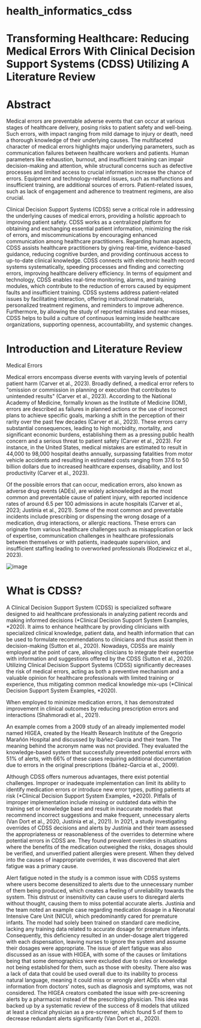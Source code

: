 # health_informatics_cdss
# Transforming Healthcare: Reducing Medical Errors With Clinical Decision Support Systems (CDSS) Utilizing A Literature Review

# Abstract
Medical errors are preventable adverse events that can occur at various stages of healthcare delivery, posing risks to patient safety and well-being. Such errors, with impact ranging from mild damage to injury or death, need a thorough knowledge of their underlying causes. The multifaceted character of medical errors highlights major underlying parameters, such as communication failures between healthcare workers and patients. Human parameters like exhaustion, burnout, and insufficient training can impair decision-making and attention, while structural concerns such as defective processes and limited access to crucial information increase the chance of errors. Equipment and technology-related issues, such as malfunctions and insufficient training, are additional sources of errors. Patient-related issues, such as lack of engagement and adherence to treatment regimens, are also crucial.

Clinical Decision Support Systems (CDSS) serve a critical role in addressing the underlying causes of medical errors, providing a holistic approach to improving patient safety. CDSS works as a centralized platform for obtaining and exchanging essential patient information, minimizing the risk of errors, and miscommunications by encouraging enhanced communication among healthcare practitioners. Regarding human aspects, CDSS assists healthcare practitioners by giving real-time, evidence-based guidance, reducing cognitive burden, and providing continuous access to up-to-date clinical knowledge. CDSS connects with electronic health record systems systematically, speeding processes and finding and correcting errors, improving healthcare delivery efficiency. In terms of equipment and technology, CDSS enables real-time monitoring, alarms, and training modules, which contribute to the reduction of errors caused by equipment faults and insufficient training. CDSS systems address patient-related issues by facilitating interaction, offering instructional materials, personalized treatment regimens, and reminders to improve adherence. Furthermore, by allowing the study of reported mistakes and near-misses, CDSS helps to build a culture of continuous learning inside healthcare organizations, supporting openness, accountability, and systemic changes.


# Introduction and Literature Review
Medical Errors

Medical errors encompass diverse events with varying levels of potential patient harm (Carver et al., 2023). Broadly defined, a medical error refers to "omission or commission in planning or execution that contributes to unintended results" (Carver et al., 2023). According to the National Academy of Medicine, formally known as the Institute of Medicine (IOM), errors are described as failures in planned actions or the use of incorrect plans to achieve specific goals, marking a shift in the perception of their rarity over the past few decades (Carver et al., 2023). These errors carry substantial consequences, leading to high morbidity, mortality, and significant economic burdens, establishing them as a pressing public health concern and a serious threat to patient safety (Carver et al., 2023). For instance, in the United States, medical mistakes are estimated to result in 44,000 to 98,000 hospital deaths annually, surpassing fatalities from motor vehicle accidents and resulting in estimated costs ranging from 37.6 to 50 billion dollars due to increased healthcare expenses, disability, and lost productivity (Carver et al., 2023).

Of the possible errors that can occur, medication errors, also known as adverse drug events (ADEs), are widely acknowledged as the most common and preventable cause of patient injury, with reported incidence rates of around 6.5 per 100 admissions in acute hospitals (Carver et al., 2023; Justinia et al., 2021). Some of the most common and preventable incidents include prescribing or dispensing the wrong dosage of a medication, drug interactions, or allergic reactions. These errors can originate from various healthcare challenges such as misapplication or lack of expertise, communication challenges in healthcare professionals between themselves or with patients, inadequate supervision, and insufficient staffing leading to overworked professionals (Rodziewicz et al., 2023).

![image](https://github.com/user-attachments/assets/249818f9-c6f2-4f4f-88eb-388ddc78ae02)

# What is CDSS?

A Clinical Decision Support System (CDSS) is specialized software designed to aid healthcare professionals in analyzing patient records and making informed decisions (*Clinical Decision Support System Examples, *2020). It aims to enhance healthcare by providing clinicians with specialized clinical knowledge, patient data, and health information that can be used to formulate recommendations to clinicians and thus assist them in decision-making (Sutton et al., 2020). Nowadays, CDSSs are mainly employed at the point of care, allowing clinicians to integrate their expertise with information and suggestions offered by the CDSS (Sutton et al., 2020). Utilizing Clinical Decision Support Systems (CDSS) significantly decreases the risk of medical errors, acting as both a preventive mechanism and a valuable opinion for healthcare professionals with limited training or experience, thus mitigating common medical knowledge mix-ups (*Clinical Decision Support System Examples, *2020).

When employed to minimize medication errors, it has demonstrated improvement in clinical outcomes by reducing prescription errors and interactions (Shahmoradi et al., 2021).

An example comes from a 2009 study of an already implemented model named HIGEA, created by the Health Research Institute of the Gregorio Marañón Hospital and discussed by Ibáñez-Garcia and their team. The meaning behind the acronym name was not provided. They evaluated the knowledge-based system that successfully prevented potential errors with 51% of alerts, with 66% of these cases requiring additional documentation due to errors in the original prescriptions (Ibáñez-Garcia et al., 2009).

Although CDSS offers numerous advantages, there exist potential challenges. Improper or inadequate implementation can limit its ability to identify medication errors or introduce new error types, putting patients at risk (*Clinical Decision Support System Examples, *2020). Pitfalls of improper implementation include missing or outdated data within the training set or knowledge base and result in inaccurate models that recommend incorrect suggestions and make frequent, unnecessary alerts (Van Dort et al., 2020, Justinia et al., 2021). In 2021, a study investigating overrides of CDSS decisions and alerts by Justinia and their team assessed the appropriateness or reasonableness of the overrides to determine where potential errors in CDSS are. They found prevalent overrides in situations where the benefits of the medication outweighed the risks, dosages should be verified, and unverified patient allergies were present. When they delved into the causes of inappropriate overrides, it was discovered that alert fatigue was a primary cause.

Alert fatigue noted in the study is a common issue with CDSS systems where users become desensitized to alerts due to the unnecessary number of them being produced, which creates a feeling of unreliability towards the system. This distrust or insensitivity can cause users to disregard alerts without thought, causing them to miss potential accurate alerts. Justinia and the team noted an example case regarding medication dosage in a Neonatal Intensive Care Unit (NICU), which predominantly cared for premature infants. The model had solely been trained on standard care medicine, lacking any training data related to accurate dosage for premature infants. Consequently, this deficiency resulted in an under-dosage alert triggered with each dispensation, leaving nurses to ignore the system and assume their dosages were appropriate. The issue of alert fatigue was also discussed as an issue with HIGEA, with some of the causes or limitations being that some demographics were excluded due to rules or knowledge not being established for them, such as those with obesity. There also was a lack of data that could be used overall due to its inability to process natural language, meaning it could miss or wrongly alert ADEs when vital information from doctors' notes, such as diagnosis and symptoms, was not considered. The HIGEA creators combated the issue with pre-screening alerts by a pharmacist instead of the prescribing physician. This idea was backed up by a systematic review of the success of 8 models that utilized at least a clinical physician as a pre-screener, which found 5 of them to decrease redundant alerts significantly (Van Dort et al., 2020).
